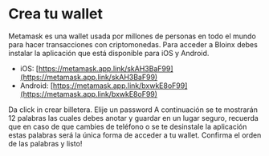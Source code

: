 # Crea tu wallet

Metamask es una wallet usada por millones de personas en todo el mundo para hacer transacciones con criptomonedas. Para acceder a Bloinx debes instalar la aplicación que está disponible para iOS y Android.&#x20;

* iOS: [https://metamask.app.link/skAH3BaF99](https://metamask.app.link/skAH3BaF99)
* Android: [https://metamask.app.link/bxwkE8oF99](https://metamask.app.link/bxwkE8oF99)

Da click in crear billetera. Elije un password A continuación se te mostrarán 12 palabras las cuales debes anotar y guardar en un lugar seguro, recuerda que en caso de que cambies de teléfono o se te desinstale la aplicación estas palabras será la única forma de acceder a tu wallet. Confirma el orden de las palabras y listo!
